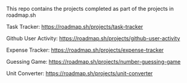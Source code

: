 This repo contains the projects completed as part of the projects in roadmap.sh

Task Tracker: https://roadmap.sh/projects/task-tracker

Github User Activity: https://roadmap.sh/projects/github-user-activity

Expense Tracker: https://roadmap.sh/projects/expense-tracker

Guessing Game: https://roadmap.sh/projects/number-guessing-game

Unit Converter: https://roadmap.sh/projects/unit-converter
